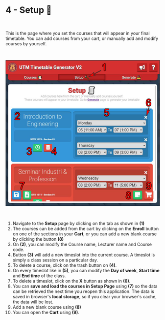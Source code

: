 # 4 - Setup 🔨

<br/>

This is the page where you set the courses that will appear in your final timetable. You can add courses from your cart, or manually add and modify courses by yourself.

<br/>

![Guide for Setup](/img/tutorial4_guide.png)

<br/>

1. Navigate to the __Setup__ page by clicking on the tab as shown in __(1)__
1. The courses can be added from the cart by clicking on the __Enroll__ button on one of the sections in your __Cart__, or you can add a new blank course by clicking the button __(8)__
1. On __(2)__, you can modify the Course name, Lecturer name and Course code.
1. Button __(3)__ will add a new timeslot into the current course. A timeslot is simply a class session on a particular day.
1. To delete a course, click on the trash button on __(4)__.
1. On every timeslot like in __(5)__, you can modify the __Day of week__, __Start time__ and __End time__ of the class.
1. To delete a timeslot, click on the __X__ button as shown in __(6)__.
1. You can __save and load the courses in Setup Page__ using __(7)__ so the data can be retrieved the next time you reopen this application. The data is saved in browser's __local storage__, so if you clear your browser's cache, the data will be lost.
1. Add a new blank course using __(8)__
1. You can open the __Cart__ using __(9)__.